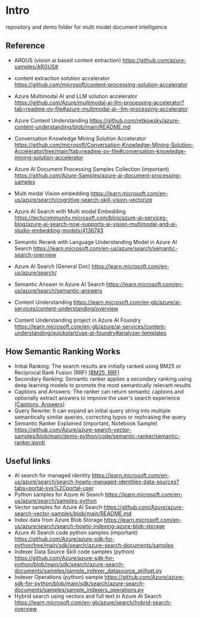# Intro

repository and demo folder for multi model document intelligence

## Reference
* ARGUS (vision ai based content extraction) https://github.com/azure-samples/ARGUS#
* content extraction solution accelerator https://github.com/microsoft/content-processing-solution-accelerator
* Azure Multimodal AI and LLM solution accelerator https://github.com/Azure/multimodal-ai-llm-processing-accelerator?tab=readme-ov-file#azure-multimodal-ai--llm-processing-accelerator
* Azure Content Understanding https://github.com/retkowsky/azure-content-understanding/blob/main/README.md
* Conversation Knowledge Mining Solution Accelerator https://github.com/microsoft/Conversation-Knowledge-Mining-Solution-Accelerator/tree/main?tab=readme-ov-file#conversation-knowledge-mining-solution-accelerator
* Azure AI Document Processing Samples Collection (important) https://github.com/Azure-Samples/azure-ai-document-processing-samples
* Multi modal Vision embedding https://learn.microsoft.com/en-us/azure/search/cognitive-search-skill-vision-vectorize

* Azure AI Search with Multi modal Embedding https://techcommunity.microsoft.com/blog/azure-ai-services-blog/azure-ai-search-now-supports-ai-vision-multimodal-and-ai-studio-embedding-models/4136743
* Semantic Rerank with Language Understanding Model in Azure AI Search https://learn.microsoft.com/en-us/azure/search/semantic-search-overview
* Azure AI Search (General Doc) https://learn.microsoft.com/en-us/azure/search/
* Semantic Answer in Azure AI Search https://learn.microsoft.com/en-us/azure/search/semantic-answers
* Content Understanding https://learn.microsoft.com/en-gb/azure/ai-services/content-understanding/overview
* Content Understanding project in Azure AI Foundry https://learn.microsoft.com/en-gb/azure/ai-services/content-understanding/quickstart/use-ai-foundry#analyzer-templates

## How Semantic Ranking Works

* Initial Ranking: The search results are initially ranked using BM25 or Reciprocal Rank Fusion (RRF) [(BM25, RRF)](./keywords_and_rankfusion.md)
* Secondary Ranking: Semantic ranker applies a secondary ranking using deep learning models to promote the most semantically relevant results
* Captions and Answers: The ranker can return semantic captions and optionally extract answers to improve the user's search experience [(Captions, Answers)](./caption_answer.md)
* Query Rewrite: It can expand an initial query string into multiple semantically similar queries, correcting typos or rephrasing the query
* Semantic Ranker Explained (important, Notebook Sample) https://github.com/Azure/azure-search-vector-samples/blob/main/demo-python/code/semantic-ranker/semantic-ranker.ipynb

## Useful links
* AI search for managed identity https://learn.microsoft.com/en-us/azure/search/search-howto-managed-identities-data-sources?tabs=portal-sys%2Cportal-user
* Python samples for Azure AI Search https://learn.microsoft.com/en-us/azure/search/samples-python
* Vector samples for Azure AI Search https://github.com/Azure/azure-search-vector-samples/blob/main/README.md
* Index data from Azure Blob Storage https://learn.microsoft.com/en-us/azure/search/search-howto-indexing-azure-blob-storage
* Azure AI Search code python samples (important) https://github.com/Azure/azure-sdk-for-python/tree/main/sdk/search/azure-search-documents/samples
* Indexer Data Source Skill code samples (python) https://github.com/Azure/azure-sdk-for-python/blob/main/sdk/search/azure-search-documents/samples/sample_indexer_datasource_skillset.py
* Indexer Operations (python) sample https://github.com/Azure/azure-sdk-for-python/blob/main/sdk/search/azure-search-documents/samples/sample_indexers_operations.py
* Hybrid search using vectors and full text in Azure AI Search https://learn.microsoft.com/en-gb/azure/search/hybrid-search-overview



